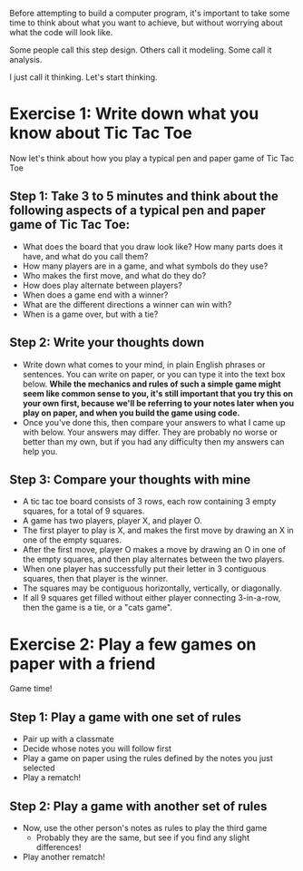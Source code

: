 Before attempting to build a computer program, it's important to take some time to think about what you want to achieve, but without worrying about what the code will look like.

Some people call this step design. Others call it modeling. Some call it analysis.

I just call it thinking. Let's start thinking.

# Exercise 1: Write down what you know about Tic Tac Toe

Now let's think about how you play a typical pen and paper game of Tic Tac Toe

## Step 1: Take 3 to 5 minutes and think about the following aspects of a typical pen and paper game of Tic Tac Toe:

* What does the board that you draw look like? How many parts does it have, and what do you call them?
* How many players are in a game, and what symbols do they use?
* Who makes the first move, and what do they do?
* How does play alternate between players?
* When does a game end with a winner? 
* What are the different directions a winner can win with?
* When is a game over, but with a tie? 

## Step 2: Write your thoughts down

* Write down what comes to your mind, in plain English phrases or sentences. You can write on paper, or you can type it into the text box below. **While the mechanics and rules of such a simple game might seem like common sense to you, it's still important that you try this on your own first, because we'll be referring to your notes later when you play on paper, and when you build the game using code.** 
* Once you've done this, then compare your answers to what I came up with below. Your answers may differ. They are probably no worse or better than my own, but if you had any difficulty then my answers can help you.

## Step 3: Compare your thoughts with mine

* A tic tac toe board consists of 3 rows, each row containing 3 empty squares, for a total of 9 squares.
* A game has two players, player X, and player O.
* The first player to play is X, and makes the first move by drawing an X in one of the empty squares.
* After the first move, player O makes a move by drawing an O in one of the empty squares, and then play alternates between the two players.
* When one player has successfully put their letter in 3 contiguous squares, then that player is the winner.
* The squares may be contiguous horizontally, vertically, or diagonally.
* If all 9 squares get filled without either player connecting 3-in-a-row, then the game is a tie, or a "cats game".

# Exercise 2: Play a few games on paper with a friend

Game time!

## Step 1: Play a game with one set of rules

* Pair up with a classmate
* Decide whose notes you will follow first
* Play a game on paper using the rules defined by the notes you just selected
* Play a rematch!

## Step 2: Play a game with another set of rules

* Now, use the other person's notes as rules to play the third game
  * Probably they are the same, but see if you find any slight differences!
* Play another rematch!


